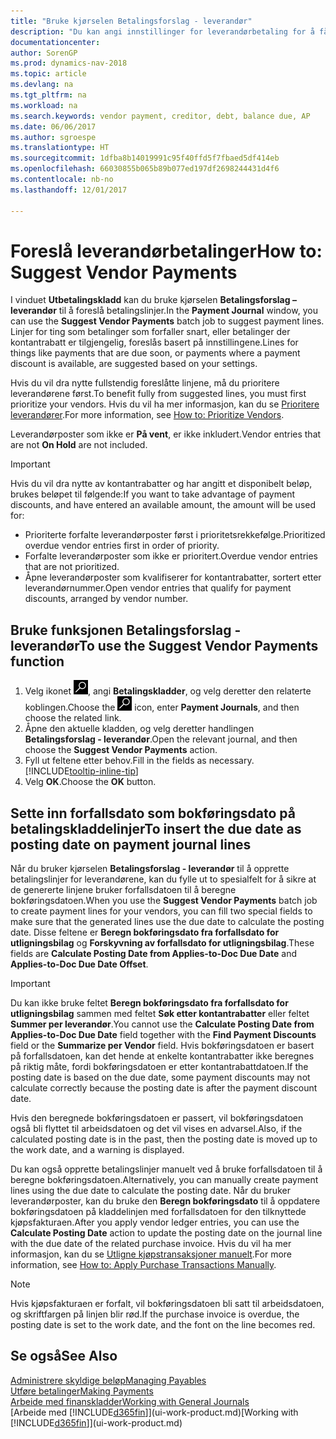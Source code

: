 ```yaml
---
title: "Bruke kjørselen Betalingsforslag - leverandør"
description: "Du kan angi innstillinger for leverandørbetaling for å få forslag for betalinger som snart forfaller, eller der en rabatt er tilgjengelig."
documentationcenter: 
author: SorenGP
ms.prod: dynamics-nav-2018
ms.topic: article
ms.devlang: na
ms.tgt_pltfrm: na
ms.workload: na
ms.search.keywords: vendor payment, creditor, debt, balance due, AP
ms.date: 06/06/2017
ms.author: sgroespe
ms.translationtype: HT
ms.sourcegitcommit: 1dfba8b14019991c95f40ffd5f7fbaed5df414eb
ms.openlocfilehash: 66030855b065b89b077ed197df2698244431d4f6
ms.contentlocale: nb-no
ms.lasthandoff: 12/01/2017

---
```

# <a name="how-to-suggest-vendor-payments"></a><span data-ttu-id="49472-103">Foreslå leverandørbetalinger</span><span class="sxs-lookup"><span data-stu-id="49472-103">How to: Suggest Vendor Payments</span></span>
<span data-ttu-id="49472-104">I vinduet **Utbetalingskladd** kan du bruke kjørselen **Betalingsforslag – leverandør** til å foreslå betalingslinjer.</span><span class="sxs-lookup"><span data-stu-id="49472-104">In the **Payment Journal** window, you can use the **Suggest Vendor Payments** batch job to suggest payment lines.</span></span> <span data-ttu-id="49472-105">Linjer for ting som betalinger som forfaller snart, eller betalinger der kontantrabatt er tilgjengelig, foreslås basert på innstillingene.</span><span class="sxs-lookup"><span data-stu-id="49472-105">Lines for things like payments that are due soon, or payments where a payment discount is available, are suggested based on your settings.</span></span>

<span data-ttu-id="49472-106">Hvis du vil dra nytte fullstendig foreslåtte linjene, må du prioritere leverandørene først.</span><span class="sxs-lookup"><span data-stu-id="49472-106">To benefit fully from suggested lines, you must first prioritize your vendors.</span></span> <span data-ttu-id="49472-107">Hvis du vil ha mer informasjon, kan du se [Prioritere leverandører](purchasing-how-prioritize-vendors.md).</span><span class="sxs-lookup"><span data-stu-id="49472-107">For more information, see [How to: Prioritize Vendors](purchasing-how-prioritize-vendors.md).</span></span>  

<span data-ttu-id="49472-108">Leverandørposter som ikke er **På vent**, er ikke inkludert.</span><span class="sxs-lookup"><span data-stu-id="49472-108">Vendor entries that are not **On Hold** are not included.</span></span>  

> [!IMPORTANT]  
>   <span data-ttu-id="49472-109">Hvis du vil dra nytte av kontantrabatter og har angitt et disponibelt beløp, brukes beløpet til følgende:</span><span class="sxs-lookup"><span data-stu-id="49472-109">If you want to take advantage of payment discounts, and have entered an available amount, the amount will be used for:</span></span>  

* <span data-ttu-id="49472-110">Prioriterte forfalte leverandørposter først i prioritetsrekkefølge.</span><span class="sxs-lookup"><span data-stu-id="49472-110">Prioritized overdue vendor entries first in order of priority.</span></span>  
* <span data-ttu-id="49472-111">Forfalte leverandørposter som ikke er prioritert.</span><span class="sxs-lookup"><span data-stu-id="49472-111">Overdue vendor entries that are not prioritized.</span></span>  
* <span data-ttu-id="49472-112">Åpne leverandørposter som kvalifiserer for kontantrabatter, sortert etter leverandørnummer.</span><span class="sxs-lookup"><span data-stu-id="49472-112">Open vendor entries that qualify for payment discounts, arranged by vendor number.</span></span>  

## <a name="to-use-the-suggest-vendor-payments-function"></a><span data-ttu-id="49472-113">Bruke funksjonen Betalingsforslag - leverandør</span><span class="sxs-lookup"><span data-stu-id="49472-113">To use the Suggest Vendor Payments function</span></span>
1. <span data-ttu-id="49472-114">Velg ikonet ![Søk etter side eller rapport](media/ui-search/search_small.png "Søk etter side eller rapport"), angi **Betalingskladder**, og velg deretter den relaterte koblingen.</span><span class="sxs-lookup"><span data-stu-id="49472-114">Choose the ![Search for Page or Report](media/ui-search/search_small.png "Search for Page or Report icon") icon, enter **Payment Journals**, and then choose the related link.</span></span>  
2. <span data-ttu-id="49472-115">Åpne den aktuelle kladden, og velg deretter handlingen **Betalingsforslag - leverandør**.</span><span class="sxs-lookup"><span data-stu-id="49472-115">Open the relevant journal, and then choose the **Suggest Vendor Payments** action.</span></span>  
3. <span data-ttu-id="49472-116">Fyll ut feltene etter behov.</span><span class="sxs-lookup"><span data-stu-id="49472-116">Fill in the fields as necessary.</span></span> [!INCLUDE[tooltip-inline-tip](includes/tooltip-inline-tip_md.md)]  
4. <span data-ttu-id="49472-117">Velg **OK**.</span><span class="sxs-lookup"><span data-stu-id="49472-117">Choose the **OK** button.</span></span>  

## <a name="to-insert-the-due-date-as-posting-date-on-payment-journal-lines"></a><span data-ttu-id="49472-118">Sette inn forfallsdato som bokføringsdato på betalingskladdelinjer</span><span class="sxs-lookup"><span data-stu-id="49472-118">To insert the due date as posting date on payment journal lines</span></span>
<span data-ttu-id="49472-119">Når du bruker kjørselen **Betalingsforslag - leverandør** til å opprette betalingslinjer for leverandørene, kan du fylle ut to spesialfelt for å sikre at de genererte linjene bruker forfallsdatoen til å beregne bokføringsdatoen.</span><span class="sxs-lookup"><span data-stu-id="49472-119">When you use the **Suggest Vendor Payments** batch job to create payment lines for your vendors, you can fill two special fields to make sure that the generated lines use the due date to calculate the posting date.</span></span> <span data-ttu-id="49472-120">Disse feltene er **Beregn bokføringsdato fra forfallsdato for utligningsbilag** og **Forskyvning av forfallsdato for utligningsbilag**.</span><span class="sxs-lookup"><span data-stu-id="49472-120">These fields are **Calculate Posting Date from Applies-to-Doc Due Date** and **Applies-to-Doc Due Date Offset**.</span></span>  

> [!IMPORTANT]  
>   <span data-ttu-id="49472-121">Du kan ikke bruke feltet **Beregn bokføringsdato fra forfallsdato for utligningsbilag** sammen med feltet **Søk etter kontantrabatter** eller feltet **Summer per leverandør**.</span><span class="sxs-lookup"><span data-stu-id="49472-121">You cannot use the **Calculate Posting Date from Applies-to-Doc Due Date** field together with the **Find Payment Discounts** field or the **Summarize per Vendor** field.</span></span> <span data-ttu-id="49472-122">Hvis bokføringsdatoen er basert på forfallsdatoen, kan det hende at enkelte kontantrabatter ikke beregnes på riktig måte, fordi bokføringsdatoen er etter kontantrabattdatoen.</span><span class="sxs-lookup"><span data-stu-id="49472-122">If the posting date is based on the due date, some payment discounts may not calculate correctly because the posting date is after the payment discount date.</span></span>  

<span data-ttu-id="49472-123">Hvis den beregnede bokføringsdatoen er passert, vil bokføringsdatoen også bli flyttet til arbeidsdatoen og det vil vises en advarsel.</span><span class="sxs-lookup"><span data-stu-id="49472-123">Also, if the calculated posting date is in the past, then the posting date is moved up to the work date, and a warning is displayed.</span></span>  

<span data-ttu-id="49472-124">Du kan også opprette betalingslinjer manuelt ved å bruke forfallsdatoen til å beregne bokføringsdatoen.</span><span class="sxs-lookup"><span data-stu-id="49472-124">Alternatively, you can manually create payment lines using the due date to calculate the posting date.</span></span> <span data-ttu-id="49472-125">Når du bruker leverandørposter, kan du bruke den **Beregn bokføringsdato** til å oppdatere bokføringsdatoen på kladdelinjen med forfallsdatoen for den tilknyttede kjøpsfakturaen.</span><span class="sxs-lookup"><span data-stu-id="49472-125">After you apply vendor ledger entries, you can use the **Calculate Posting Date** action to update the posting date on the journal line with the due date of the related purchase invoice.</span></span> <span data-ttu-id="49472-126">Hvis du vil ha mer informasjon, kan du se [Utligne kjøpstransaksjoner manuelt](payables-how-apply-purchase-transactions-manually.md).</span><span class="sxs-lookup"><span data-stu-id="49472-126">For more information, see [How to: Apply Purchase Transactions Manually](payables-how-apply-purchase-transactions-manually.md).</span></span>  

> [!NOTE]  
>   <span data-ttu-id="49472-127">Hvis kjøpsfakturaen er forfalt, vil bokføringsdatoen bli satt til arbeidsdatoen, og skriftfargen på linjen blir rød.</span><span class="sxs-lookup"><span data-stu-id="49472-127">If the purchase invoice is overdue, the posting date is set to the work date, and the font on the line becomes red.</span></span>  

## <a name="see-also"></a><span data-ttu-id="49472-128">Se også</span><span class="sxs-lookup"><span data-stu-id="49472-128">See Also</span></span>
[<span data-ttu-id="49472-129">Administrere skyldige beløp</span><span class="sxs-lookup"><span data-stu-id="49472-129">Managing Payables</span></span>](payables-manage-payables.md)  
[<span data-ttu-id="49472-130">Utføre betalinger</span><span class="sxs-lookup"><span data-stu-id="49472-130">Making Payments</span></span>](payables-make-payments.md)  
[<span data-ttu-id="49472-131">Arbeide med finanskladder</span><span class="sxs-lookup"><span data-stu-id="49472-131">Working with General Journals</span></span>](ui-work-general-journals.md)  
<span data-ttu-id="49472-132">[Arbeide med [!INCLUDE[d365fin](includes/d365fin_md.md)]](ui-work-product.md)</span><span class="sxs-lookup"><span data-stu-id="49472-132">[Working with [!INCLUDE[d365fin](includes/d365fin_md.md)]](ui-work-product.md)</span></span>  


